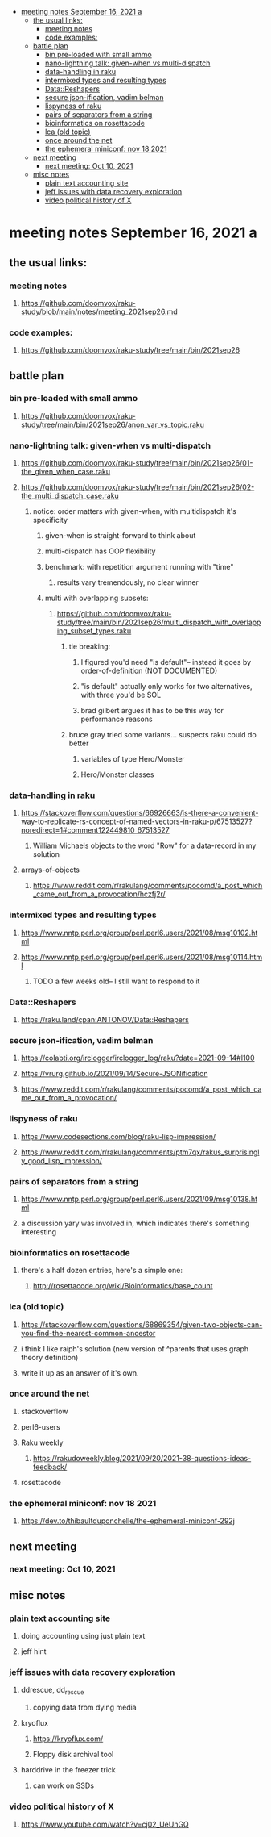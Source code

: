 - [meeting notes September 16, 2021                                      a](#orgf361ebc)
  - [the usual links:](#orgbeb4d12)
    - [meeting notes](#orgd470f64)
    - [code examples:](#orgf9b008c)
  - [battle plan](#org43742b5)
    - [bin pre-loaded with small ammo](#orgf5fae28)
    - [nano-lightning talk: given-when vs multi-dispatch](#org098450c)
    - [data-handling in raku](#org031b61c)
    - [intermixed types and resulting types](#org8f870e7)
    - [Data::Reshapers](#orge0481fb)
    - [secure json-ification, vadim belman](#org9080280)
    - [lispyness of raku](#orgb0dfdbc)
    - [pairs of separators from a string](#org2f92aea)
    - [bioinformatics on rosettacode](#org23d96d6)
    - [lca (old topic)](#org4b14656)
    - [once around the net](#org9dcde9a)
    - [the ephemeral miniconf: nov 18 2021](#org19e9677)
  - [next meeting](#org40830c7)
    - [next meeting: Oct 10, 2021](#org7a87c2f)
  - [misc notes](#org59ac4ae)
    - [plain text accounting site](#org214b114)
    - [jeff issues with data recovery exploration](#orgc0b5092)
    - [video political history of X](#org15e6db2)


<a id="orgf361ebc"></a>

# meeting notes September 16, 2021                                      a


<a id="orgbeb4d12"></a>

## the usual links:


<a id="orgd470f64"></a>

### meeting notes

1.  <https://github.com/doomvox/raku-study/blob/main/notes/meeting_2021sep26.md>


<a id="orgf9b008c"></a>

### code examples:

1.  <https://github.com/doomvox/raku-study/tree/main/bin/2021sep26>


<a id="org43742b5"></a>

## battle plan


<a id="orgf5fae28"></a>

### bin pre-loaded with small ammo

1.  <https://github.com/doomvox/raku-study/tree/main/bin/2021sep26/anon_var_vs_topic.raku>


<a id="org098450c"></a>

### nano-lightning talk: given-when vs multi-dispatch

1.  <https://github.com/doomvox/raku-study/tree/main/bin/2021sep26/01-the_given_when_case.raku>

2.  <https://github.com/doomvox/raku-study/tree/main/bin/2021sep26/02-the_multi_dispatch_case.raku>

    1.  notice: order matters with given-when, with multidispatch it's specificity
    
        1.  given-when is straight-forward to think about
        
        2.  multi-dispatch has OOP flexibility
        
        3.  benchmark: with repetition argument running with "time"
        
            1.  results vary tremendously, no clear winner
        
        4.  multi with overlapping subsets:
        
            1.  <https://github.com/doomvox/raku-study/tree/main/bin/2021sep26/multi_dispatch_with_overlapping_subset_types.raku>
            
                1.  tie breaking:
                
                    1.  I figured you'd need "is default"&#x2013; instead it goes by order-of-definition (NOT DOCUMENTED)
                    
                    2.  "is default" actually only works for two alternatives, with three you'd be SOL
                    
                    3.  brad gilbert argues it has to be this way for performance reasons
                
                2.  bruce gray tried some variants&#x2026; suspects raku could do better
                
                    1.  variables of type Hero/Monster
                    
                    2.  Hero/Monster classes


<a id="org031b61c"></a>

### data-handling in raku

1.  <https://stackoverflow.com/questions/66926663/is-there-a-convenient-way-to-replicate-rs-concept-of-named-vectors-in-raku-p/67513527?noredirect=1#comment122449810_67513527>

    1.  William Michaels objects to the word "Row" for a data-record in my solution

2.  arrays-of-objects

    1.  <https://www.reddit.com/r/rakulang/comments/pocomd/a_post_which_came_out_from_a_provocation/hczfj2r/>


<a id="org8f870e7"></a>

### intermixed types and resulting types

1.  <https://www.nntp.perl.org/group/perl.perl6.users/2021/08/msg10102.html>

2.  <https://www.nntp.perl.org/group/perl.perl6.users/2021/08/msg10114.html>

    1.  TODO a few weeks old&#x2013; I still want to respond to it


<a id="orge0481fb"></a>

### Data::Reshapers

1.  <https://raku.land/cpan:ANTONOV/Data::Reshapers>


<a id="org9080280"></a>

### secure json-ification, vadim belman

1.  <https://colabti.org/irclogger/irclogger_log/raku?date=2021-09-14#l100>

2.  <https://vrurg.github.io/2021/09/14/Secure-JSONification>

3.  <https://www.reddit.com/r/rakulang/comments/pocomd/a_post_which_came_out_from_a_provocation/>


<a id="orgb0dfdbc"></a>

### lispyness of raku

1.  <https://www.codesections.com/blog/raku-lisp-impression/>

2.  <https://www.reddit.com/r/rakulang/comments/ptm7qx/rakus_surprisingly_good_lisp_impression/>


<a id="org2f92aea"></a>

### pairs of separators from a string

1.  <https://www.nntp.perl.org/group/perl.perl6.users/2021/09/msg10138.html>

2.  a discussion yary was involved in, which indicates there's something interesting


<a id="org23d96d6"></a>

### bioinformatics on rosettacode

1.  there's a half dozen entries, here's a simple one:

    1.  <http://rosettacode.org/wiki/Bioinformatics/base_count>


<a id="org4b14656"></a>

### lca (old topic)

1.  <https://stackoverflow.com/questions/68869354/given-two-objects-can-you-find-the-nearest-common-ancestor>

2.  i think I like raiph's solution (new version of ^parents that uses graph theory definition)

3.  write it up as an answer of it's own.


<a id="org9dcde9a"></a>

### once around the net

1.  stackoverflow

2.  perl6-users

3.  Raku weekly

    1.  <https://rakudoweekly.blog/2021/09/20/2021-38-questions-ideas-feedback/>

4.  rosettacode


<a id="org19e9677"></a>

### the ephemeral miniconf: nov 18 2021

1.  <https://dev.to/thibaultduponchelle/the-ephemeral-miniconf-292j>


<a id="org40830c7"></a>

## next meeting


<a id="org7a87c2f"></a>

### next meeting: Oct 10, 2021


<a id="org59ac4ae"></a>

## misc notes


<a id="org214b114"></a>

### plain text accounting site

1.  doing accounting using just plain text

2.  jeff hint


<a id="orgc0b5092"></a>

### jeff issues with data recovery exploration

1.  ddrescue, dd<sub>rescue</sub>

    1.  copying data from dying media

2.  kryoflux

    1.  <https://kryoflux.com/>
    
    2.  Floppy disk archival tool

3.  harddrive in the freezer trick

    1.  can work on SSDs


<a id="org15e6db2"></a>

### video political history of X

1.  <https://www.youtube.com/watch?v=cj02_UeUnGQ>
